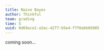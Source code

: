 ```yaml
---
title: Naive Bayes
author: Thinkful
team: grading
time: 5
uuid: 0d69ace1-a3ac-4277-b5e4-f7f6ebb05085
---
```


coming soon...
